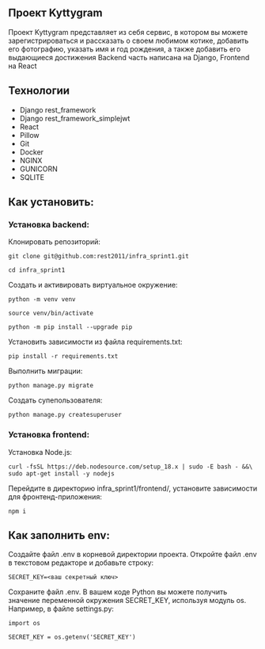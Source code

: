 ## Проект Kyttygram

Проект Kyttygram представляет из себя сервис, в котором вы можете зарегистрироваться и рассказать о своем любимом котике, добавить его фотографию, указать имя и год рождения, а также добавить его выдающиеся достижения
Backend часть написана на Django, Frontend на React

## Технологии
- Django rest_framework
- Django rest_framework_simplejwt
- React
- Pillow
- Git
- Docker
- NGINX
- GUNICORN
- SQLITE

## Как установить:

### Установка backend:

Клонировать репозиторий:
```
git clone git@github.com:rest2011/infra_sprint1.git
```

```
cd infra_sprint1
```

Создать и активировать виртуальное окружение:

```
python -m venv venv
```

```
source venv/bin/activate
```

```
python -m pip install --upgrade pip
```

Установить зависимости из файла requirements.txt:

```
pip install -r requirements.txt
```

Выполнить миграции:

```
python manage.py migrate
```

Создать супепользователя:

```
python manage.py createsuperuser 
```

### Установка frontend:
Установка Node.js:

```
curl -fsSL https://deb.nodesource.com/setup_18.x | sudo -E bash - &&\
sudo apt-get install -y nodejs 
```


Перейдите в директорию infra_sprint1/frontend/, установите зависимости для фронтенд-приложения:

```
npm i 
```

## Как заполнить env:

Создайте файл .env в корневой директории проекта.
Откройте файл .env в текстовом редакторе и добавьте строку:

```
SECRET_KEY=<ваш секретный ключ> 
```
Сохраните файл .env.
В вашем коде Python вы можете получить значение переменной окружения SECRET_KEY, используя модуль os. Например, в файле settings.py:

```
import os

SECRET_KEY = os.getenv('SECRET_KEY')
```

